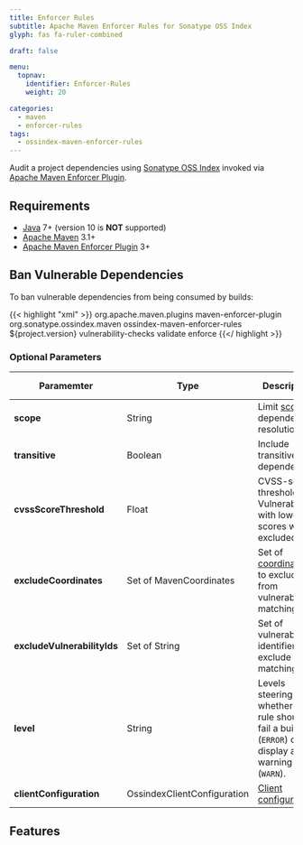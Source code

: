 ```yaml
---
title: Enforcer Rules
subtitle: Apache Maven Enforcer Rules for Sonatype OSS Index
glyph: fas fa-ruler-combined

draft: false

menu:
  topnav:
    identifier: Enforcer-Rules
    weight: 20

categories:
  - maven
  - enforcer-rules
tags:
  - ossindex-maven-enforcer-rules
---
```


Audit a project dependencies using [Sonatype OSS Index](https://ossindex.sonatype.org) invoked via
[Apache Maven Enforcer Plugin](https://maven.apache.org/enforcer/maven-enforcer-plugin/).

## Requirements

* [Java](http://java.oracle.com) 7+ (version 10 is **NOT** supported)
* [Apache Maven](https://maven.apache.org) 3.1+
* [Apache Maven Enforcer Plugin](https://maven.apache.org/enforcer/maven-enforcer-plugin/) 3+

## Ban Vulnerable Dependencies

To ban vulnerable dependencies from being consumed by builds:

{{< highlight "xml" >}}
<build>
  <plugins>
    <plugin>
      <groupId>org.apache.maven.plugins</groupId>
      <artifactId>maven-enforcer-plugin</artifactId>
      <dependencies>
        <dependency>
          <groupId>org.sonatype.ossindex.maven</groupId>
          <artifactId>ossindex-maven-enforcer-rules</artifactId>
          <version>${project.version}</version>
        </dependency>
      </dependencies>
      <executions>
        <execution>
          <id>vulnerability-checks</id>
          <phase>validate</phase>
          <goals>
            <goal>enforce</goal>
          </goals>
          <configuration>
            <rules>
              <banVulnerable implementation="org.sonatype.ossindex.maven.enforcer.BanVulnerableDependencies"/>
            </rules>
          </configuration>
        </execution>
      </executions>
    </plugin>
  </plugins>
</build>
{{</ highlight >}}

### Optional Parameters

| Paramemter                  | Type                        | Description | Default Value |
| --------------------------- | --------------------------- | ----------- | ------------- |
| **scope**                   | String                      | Limit [scope](https://maven.apache.org/guides/introduction/introduction-to-dependency-mechanism.html#Dependency_Scope) of dependency resolution. | |
| **transitive**              | Boolean                     | Include transitive dependencies | `true` |
| **cvssScoreThreshold**      | Float                       | CVSS-score threshold.  Vulnerabilities with lower scores will be excluded. | `0.0` |
| **excludeCoordinates**      | Set of MavenCoordinates     | Set of [coordinates](https://sonatype.github.io/ossindex-maven/apidocs/org/sonatype/ossindex/maven/common/MavenCoordinates.html) to exclude from vulnerability matching. | |
| **excludeVulnerabilityIds** | Set of String               | Set of vulnerability identifiers to exclude from matching. | |
| **level**                   | String                      | Levels steering whether a rule should fail a build (`ERROR`) or just display a warning (`WARN`). | `ERROR` |
| **clientConfiguration**     | OssindexClientConfiguration | [Client configuration](https://sonatype.github.io/ossindex-public/apidocs/org/sonatype/ossindex/service/client/OssindexClientConfiguration.html). | |

## Features